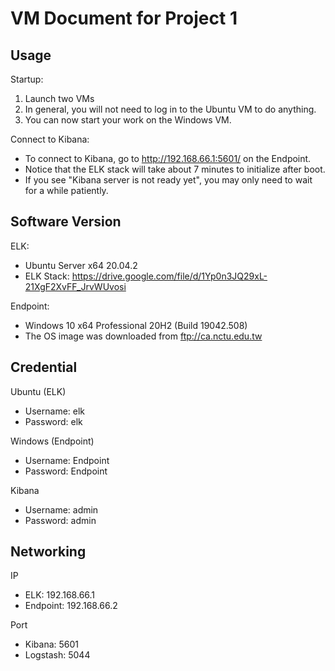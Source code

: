 # VM Document for Project 1

## Usage
Startup:
1. Launch two VMs
2. In general, you will not need to log in to the Ubuntu VM to do anything.
3. You can now start your work on the Windows VM.

Connect to Kibana:
- To connect to Kibana, go to http://192.168.66.1:5601/ on the Endpoint.
- Notice that the ELK stack will take about 7 minutes to initialize after boot. 
- If you see "Kibana server is not ready yet", you may only need to wait for a while patiently.

## Software Version
ELK: 
- Ubuntu Server x64 20.04.2
- ELK Stack: https://drive.google.com/file/d/1Yp0n3JQ29xL-21XgF2XvFF_JrvWUvosi

Endpoint: 
- Windows 10 x64 Professional 20H2 (Build 19042.508)
- The OS image was downloaded from ftp://ca.nctu.edu.tw

## Credential
Ubuntu (ELK)
- Username: elk
- Password: elk

Windows (Endpoint)
- Username: Endpoint
- Password: Endpoint

Kibana
- Username: admin
- Password: admin

## Networking
IP
- ELK: 192.168.66.1
- Endpoint: 192.168.66.2

Port
- Kibana: 5601
- Logstash: 5044

